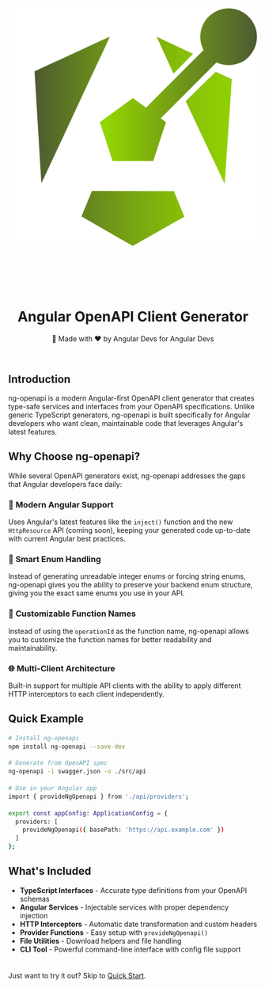<div align="center">
  <h1 align="center"><img src="./public/ng-openapi-logo.svg" alt="Logo" style="height: 12vh; margin-bottom: 2vh;"></h1>
  <h1 align="center"><b>Angular OpenAPI Client Generator</b></h1>
  <p align="center">💪 Made with ❤️ by Angular Devs for Angular Devs</p>
</div>

<br/>

## Introduction

ng-openapi is a modern Angular-first OpenAPI client generator that creates type-safe services and interfaces from your OpenAPI specifications. Unlike generic TypeScript generators, ng-openapi is built specifically for Angular developers who want clean, maintainable code that leverages Angular's latest features.

## Why Choose ng-openapi?

While several OpenAPI generators exist, ng-openapi addresses the gaps that Angular developers face daily:

### 🚀 **Modern Angular Support**
Uses Angular's latest features like the `inject()` function and the new `HttpResource` API (coming soon), keeping your generated code up-to-date with current Angular best practices.

### 🎯 **Smart Enum Handling**
Instead of generating unreadable integer enums or forcing string enums, ng-openapi gives you the ability to preserve your backend enum structure, giving you the exact same enums you use in your API.

### 🔧 **Customizable Function Names**
Instead of using the `operationId` as the function name, ng-openapi allows you to customize the function names for better readability and maintainability.
### 🌐 **Multi-Client Architecture**
Built-in support for multiple API clients with the ability to apply different HTTP interceptors to each client independently.

## Quick Example

```bash
# Install ng-openapi
npm install ng-openapi --save-dev

# Generate from OpenAPI spec
ng-openapi -i swagger.json -o ./src/api

# Use in your Angular app
import { provideNgOpenapi } from './api/providers';

export const appConfig: ApplicationConfig = {
  providers: [
    provideNgOpenapi({ basePath: 'https://api.example.com' })
  ]
};
```

## What's Included

- **TypeScript Interfaces** - Accurate type definitions from your OpenAPI schemas
- **Angular Services** - Injectable services with proper dependency injection
- **HTTP Interceptors** - Automatic date transformation and custom headers
- **Provider Functions** - Easy setup with `provideNgOpenapi()`
- **File Utilities** - Download helpers and file handling
- **CLI Tool** - Powerful command-line interface with config file support

<div class="tip custom-block" style="padding-top: 8px">

Just want to try it out? Skip to [Quick Start](./getting-started/quick-start.md).

</div>